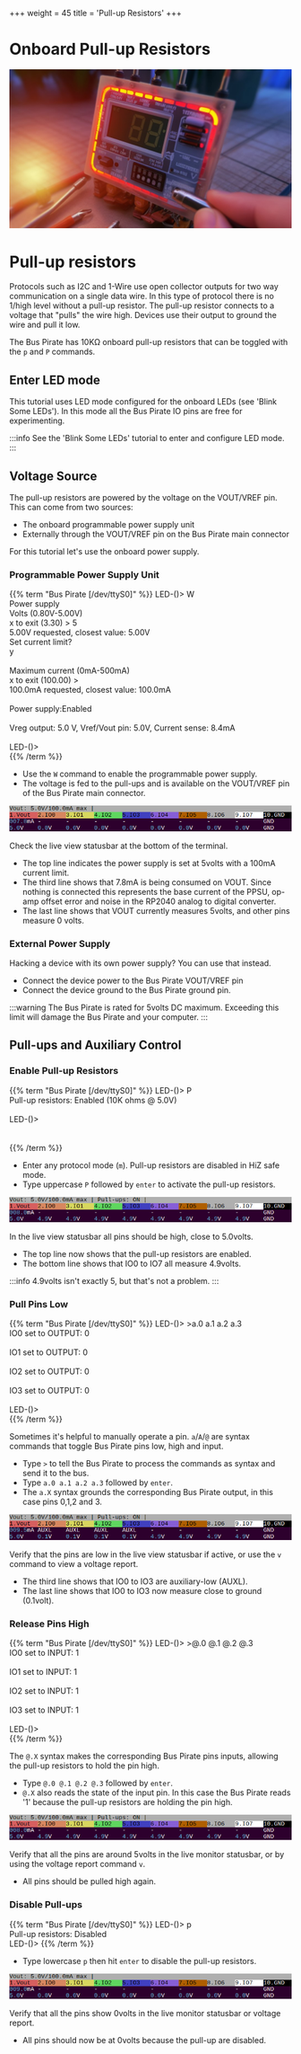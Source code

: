 +++
weight = 45
title = 'Pull-up Resistors'
+++



# Onboard Pull-up Resistors

![](./img/pullups-1024.jpg)

# Pull-up resistors

Protocols such as I2C and 1-Wire use open collector outputs for two way communication on a single data wire. In this type of protocol there is no 1/high level without a pull-up resistor. The pull-up resistor connects to a voltage that "pulls" the wire high. Devices use their output to ground the wire and pull it low.

The Bus Pirate has 10KΩ onboard pull-up resistors that can be toggled with the ```p``` and ```P``` commands.

## Enter LED mode

This tutorial uses LED mode configured for the onboard LEDs (see 'Blink Some LEDs'). In this mode all the Bus Pirate IO pins are free for experimenting.

:::info
See the 'Blink Some LEDs' tutorial to enter and configure LED mode.
:::

## Voltage Source

The pull-up resistors are powered by the voltage on the VOUT/VREF pin. This can come from two sources:

- The onboard programmable power supply unit
- Externally through the VOUT/VREF pin on the Bus Pirate main connector

For this tutorial let's use the onboard power supply.

### Programmable Power Supply Unit

{{% term "Bus Pirate [/dev/ttyS0]" %}}
<span className="bp-prompt">LED-()></span> W<br/>
<span className="bp-info"><span className="bp-info">Power supply<br/>
Volts (0.80V-5.00V)</span></span><br/>
<span className="bp-prompt">x to exit (3.30) ></span> 5<br/>
<span className="bp-float">5.00</span>V<span className="bp-info"> requested, closest value: <span className="bp-float">5.00</span></span>V<br/>
Set current limit?<br/>
y <br/>
<br/>
<span className="bp-info">Maximum current (0mA-500mA)</span><br/>
<span className="bp-prompt">x to exit (100.00) ></span> <br/>
<span className="bp-float">100.0</span>mA<span className="bp-info"> requested, closest value: <span className="bp-float">100.0</span></span>mA<br/>
<br/>
<span className="bp-info">Power supply:</span>Enabled
<br/>
<span className="bp-info">
<br/>
Vreg output: <span className="bp-float">5.0</span>
</span>
V<span className="bp-info">, Vref/Vout pin: <span className="bp-float">5.0</span></span>V<span className="bp-info">, Current sense: <span className="bp-float">8.4</span></span>mA
<span className="bp-info">
<br/>
</span><br/>
<span className="bp-prompt">LED-()></span> <br/>
{{% /term %}}

 - Use the ```W``` command to enable the programmable power supply. 
 - The voltage is fed to the pull-ups and is available on the VOUT/VREF pin of the Bus Pirate main connector.

![](./img/pullup-statusbar-3.png)

Check the live view statusbar at the bottom of the terminal. 
- The top line indicates the power supply is set at 5volts with a 100mA current limit. 
- The third line shows that 7.8mA is being consumed on VOUT. Since nothing is connected this represents the base current of the PPSU, op-amp offset error and noise in the RP2040 analog to digital converter.
- The last line shows that VOUT currently measures 5volts, and other pins measure 0 volts.

### External Power Supply

Hacking a device with its own power supply? You can use that instead. 

- Connect the device power to the Bus Pirate VOUT/VREF pin
- Connect the device ground to the Bus Pirate ground pin.

:::warning
The Bus Pirate is rated for 5volts DC maximum. Exceeding this limit will damage the Bus Pirate and your computer.
:::

## Pull-ups and Auxiliary Control


### Enable Pull-up Resistors

{{% term "Bus Pirate [/dev/ttyS0]" %}}
<span className="bp-prompt">LED-()></span> P<br/>
<span className="bp-info"><span className="bp-info">Pull-up resistors:</span></span> Enabled (10K ohms @ <span className="bp-float">5.0</span>V)<br/>
<br/>
<span className="bp-prompt">LED-()></span> <br/>
<br/>
<br/>
{{% /term %}}

- Enter any protocol mode (```m```). Pull-up resistors are disabled in HiZ safe mode.
- Type uppercase ```P``` followed by ```enter``` to activate the pull-up resistors.

![](./img/pullup-statusbar-1.png)

In the live view statusbar all pins should be high, close to 5.0volts.
- The top line now shows that the pull-up resistors are enabled.
- The bottom line shows that IO0 to IO7 all measure 4.9volts.

:::info
4.9volts isn't exactly 5, but that's not a problem.
:::

### Pull Pins Low

{{% term "Bus Pirate [/dev/ttyS0]" %}}
<span className="bp-prompt">LED-()></span> >a.0 a.1 a.2 a.3<br/>
<span className="bp-info">IO<span className="bp-float">0<span className="bp-info"> set to</span></span></span> OUTPUT: <span className="bp-float">0</span><br/>
<br/>
<span className="bp-info">IO<span className="bp-float">1<span className="bp-info"> set to</span></span></span> OUTPUT: <span className="bp-float">0</span><br/>
<br/>
<span className="bp-info">IO<span className="bp-float">2<span className="bp-info"> set to</span></span></span> OUTPUT: <span className="bp-float">0</span><br/>
<br/>
<span className="bp-info">IO<span className="bp-float">3<span className="bp-info"> set to</span></span></span> OUTPUT: <span className="bp-float">0</span><br/>
<br/>
<span className="bp-prompt">LED-()></span> <br/>
{{% /term %}}

Sometimes it's helpful to manually operate a pin. ```a```/```A```/```@``` are syntax commands that toggle Bus Pirate pins low, high and input.
- Type ```>``` to tell the Bus Pirate to process the commands as syntax and send it to the bus.
- Type ```a.0 a.1 a.2 a.3``` followed by ```enter```.
- The ```a.X``` syntax grounds the corresponding Bus Pirate output, in this case pins 0,1,2 and 3.

![](./img/pullup-statusbar-2.png)

Verify that the pins are low in the live view statusbar if active, or use the ```v``` command to view a voltage report.
- The third line shows that IO0 to IO3 are auxiliary-low (AUXL).
- The last line shows that IO0 to IO3 now measure close to ground (0.1volt).

### Release Pins High

{{% term "Bus Pirate [/dev/ttyS0]" %}}
<span className="bp-prompt">LED-()></span> >@.0 @.1 @.2 @.3<br/>
<span className="bp-info">IO<span className="bp-float">0<span className="bp-info"> set to</span></span></span> INPUT: <span className="bp-float">1</span><br/>
<br/>
<span className="bp-info">IO<span className="bp-float">1<span className="bp-info"> set to</span></span></span> INPUT: <span className="bp-float">1</span><br/>
<br/>
<span className="bp-info">IO<span className="bp-float">2<span className="bp-info"> set to</span></span></span> INPUT: <span className="bp-float">1</span><br/>
<br/>
<span className="bp-info">IO<span className="bp-float">3<span className="bp-info"> set to</span></span></span> INPUT: <span className="bp-float">1</span><br/>
<br/>
<span className="bp-prompt">LED-()></span> <br/>
{{% /term %}}

The ```@.X``` syntax makes the corresponding Bus Pirate pins inputs, allowing the pull-up resistors to hold the pin high.  
- Type ```@.0 @.1 @.2 @.3``` followed by ```enter```.
- ```@.X``` also reads the state of the input pin. In this case the Bus Pirate reads '1' because the pull-up resistors are holding the pin high.

![](./img/pullup-statusbar-1.png)

Verify that all the pins are around 5volts in the live monitor statusbar, or by using the voltage report command ```v```.
- All pins should be pulled high again.

### Disable Pull-ups
{{% term "Bus Pirate [/dev/ttyS0]" %}}
<span className="bp-prompt">LED-()></span> p<br/>
<span className="bp-info">Pull-up resistors:</span> Disabled<br/>
<span className="bp-prompt">LED-()></span>
{{% /term %}}

- Type lowercase ```p``` then hit ```enter``` to disable the pull-up resistors.

![](./img/pullup-statusbar-4.png)

Verify that all the pins show 0volts in the live monitor statusbar or voltage report.
- All pins should now be at 0volts because the pull-up are disabled.

<DiscourseComments/>